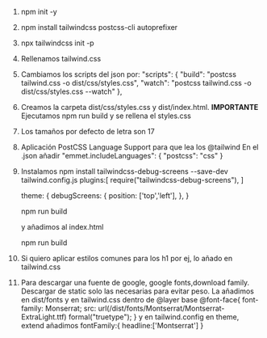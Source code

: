 1. npm init -y
2. npm install tailwindcss postcss-cli autoprefixer
3. npx tailwindcss init -p
4. Rellenamos tailwind.css
5. Cambiamos los scripts del json por:
          "scripts": {
    "build": "postcss tailwind.css -o dist/css/styles.css",
    "watch": "postcss tailwind.css -o dist/css/styles.css --watch"
  },
6. Creamos la carpeta dist/css/styles.css y dist/index.html.
    **IMPORTANTE** Ejecutamos npm run build y se rellena el styles.css
7. Los tamaños por defecto de letra son 17
8. Aplicación PostCSS Language Support para que lea los @tailwind
      En el .json añadir 
          "emmet.includeLanguages": {
          "postcss": "css"
          }
9. Instalamos npm install tailwindcss-debug-screens --save-dev
      tailwind.config.js
      plugins:[
        require("tailwindcss-debug-screens"),
      ]

      theme: {
        debugScreens: {
          position: ['top','left'],
        },
      }

      npm run build

      y añadimos al index.html <body class="bg-blue-300 debug-screens">

      npm run build
10. Si quiero aplicar estilos comunes para los h1 por ej, lo añado en tailwind.css
11. Para descargar una fuente de google, google fonts,download family.
Descargar de static solo las necesarias para evitar peso.
La añadimos en dist/fonts
y en tailwind.css
dentro de @layer base
@font-face{
  font-family: Monserrat;
  src: url(/dist/fonts/Montserrat/Montserrat-ExtraLight.ttf) formal("truetype");
}
y en tailwind.config
en theme, extend añadimos
fontFamily:{
  headline:['Montserrat']
}

